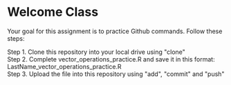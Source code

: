 # Welcome Class

Your goal for this assignment is to practice Github commands. Follow these steps:

Step 1. Clone this repository into your local drive using "clone"   
Step 2. Complete vector_operations_practice.R and save it in this format: LastName_vector_operations_practice.R  
Step 3. Upload the file into this repository using "add", "commit" and "push"   


